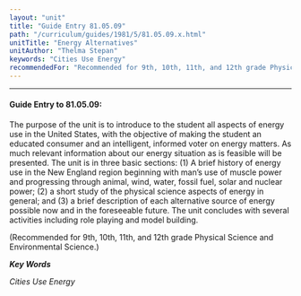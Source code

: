 ```yaml
---
layout: "unit"
title: "Guide Entry 81.05.09"
path: "/curriculum/guides/1981/5/81.05.09.x.html"
unitTitle: "Energy Alternatives"
unitAuthor: "Thelma Stepan"
keywords: "Cities Use Energy"
recommendedFor: "Recommended for 9th, 10th, 11th, and 12th grade Physical Science and Environmental Science."
---
```

<body>
<hr/>
<h4>
Guide Entry to 81.05.09:
</h4>
The purpose of the unit is to introduce to the student all aspects of energy use in the United States, with the objective of making the student an educated consumer and an intelligent, informed voter on energy matters.  As much relevant information about our energy situation as is feasible will be presented.  The unit is in three basic sections: (1) A brief history of energy use in the New England region beginning with man’s use of muscle power and progressing through animal, wind, water, fossil fuel, solar and nuclear power; (2) a short study of the physical science aspects of energy in general; and (3) a brief description of each alternative source of energy possible now and in the foreseeable future.  The unit concludes with several activities including role playing and model building.
<p>
(Recommended for 9th, 10th, 11th, and 12th grade Physical Science and Environmental Science.)
</p>
<p>
<b>
<i>
Key Words
</i>
</b>
<br/>
</p>
<p>
<i>
Cities Use Energy
</i>
</p>
</body>